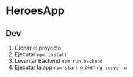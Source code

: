 # HeroesApp

## Dev
1. Clonar el proyecto
2. Ejecutar ```npm install```
3. Levantar Backend ```npm run backend```
4. Ejecutar la app ```npm start``` o bien ```ng serve -o```



